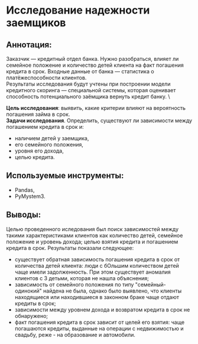 # Исследование надежности заемщиков

## Аннотация:
Заказчик — кредитный отдел банка. Нужно разобраться, влияет ли семейное положение и количество детей клиента на факт погашения кредита в срок. Входные данные от банка — статистика о платёжеспособности клиентов. \
Результаты исследования будут учтены при построении модели кредитного скоринга — специальной системы, которая оценивает способность потенциального заёмщика вернуть кредит банку. \

**Цель исследования**: выявить, какие критерии влияют на вероятность погашения займа в срок. \
**Задачи исследования**. Определить, существуют ли зависимости между погашением кредита в срок и:
- наличием детей у заемщика, 
- его семейного положения, 
- уровня его дохода, 
- целью кредита.

## Используемые инструменты:
- Pandas, 
- PyMystem3.

## Выводы:
Целью проведенного иследования был поиск зависимостей между такими характеристиками клиентов как количество детей, семейное положение и уровень дохода; целью взятия кредита и погашением кредита в срок. Результаты показали следующее:
- существует обратная зависимость погашения кредита в срок от количества детей клиента: люди с бОльшим количеством детей чаще имели задолженность. При этом существует аномалия клиентов с 3 детьми, которая не нашла объяснения;
- зависимость от семейного положения по типу "семейный-одинокий" найдена не была, однако было выявлено, что клиенты находящиеся или находившиеся в законном браке чаще отдают кредиты в срок;
- зависимости между уровнем дохода и возвратом кредита в срок не обнаружено;
- факт погашения кредита в срок зависит от целей его взятия: чаще погашаются кредиты, выданные на операции с недвижимостью и свадьбу, реже - на образование и автомобили.
